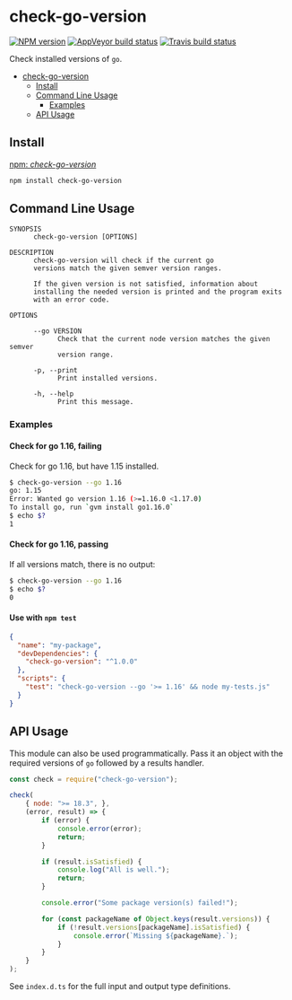 <a name="check-go-version"></a>
# check-go-version
[![NPM version](http://img.shields.io/npm/v/check-go-version.svg?style=flat-square)](https://www.npmjs.org/package/check-go-version)
[![AppVeyor build status](https://img.shields.io/appveyor/ci/AmTote/check-go-version/master.svg?style=flat-square)](https://ci.appveyor.com/project/AmTote/check-go-version/branch/master)
[![Travis build status](http://img.shields.io/travis/AmTote/check-go-version/master.svg?style=flat-square)](https://travis-ci.org/AmTote/check-go-version)

Check installed versions of `go`.

* [check-go-version](#check-go-version)
    * [Install](#check-go-version-install)
    * [Command Line Usage](#check-go-version-command-line-usage)
        * [Examples](#check-go-version-command-line-usage-examples)
    * [API Usage](#check-go-version-api-usage)


<a name="check-go-version-install"></a>
## Install

[npm: *check-go-version*](https://www.npmjs.com/package/check-go-version)

```bash
npm install check-go-version
```

<a name="check-go-version-command-line-usage"></a>
## Command Line Usage

```
SYNOPSIS
      check-go-version [OPTIONS]

DESCRIPTION
      check-go-version will check if the current go
      versions match the given semver version ranges.

      If the given version is not satisfied, information about
      installing the needed version is printed and the program exits
      with an error code.

OPTIONS

      --go VERSION
            Check that the current node version matches the given semver
            version range.

      -p, --print
            Print installed versions.

      -h, --help
            Print this message.

```

<a name="check-go-version-command-line-usage-examples"></a>
### Examples

<a name="check-go-version-command-line-usage-examples-check-for-go-1-16-failing"></a>
#### Check for go 1.16, failing

Check for go 1.16, but have 1.15 installed.

```bash
$ check-go-version --go 1.16
go: 1.15
Error: Wanted go version 1.16 (>=1.16.0 <1.17.0)
To install go, run `gvm install go1.16.0` 
$ echo $?
1
```

<a name="check-go-version-command-line-usage-examples-check-for-go-1-16-passing"></a>
#### Check for go 1.16, passing

If all versions match, there is no output:

```bash
$ check-go-version --go 1.16
$ echo $?
0
```
<a name="check-go-version-command-line-usage-examples-use-with-npm-test"></a>
#### Use with <code>npm test</code>

```json
{
  "name": "my-package",
  "devDependencies": {
    "check-go-version": "^1.0.0"
  },
  "scripts": {
    "test": "check-go-version --go '>= 1.16' && node my-tests.js"
  }
}
```

<a name="check-go-version-api-usage"></a>
## API Usage

This module can also be used programmatically.
Pass it an object with the required versions of `go` followed by a results handler.

```javascript
const check = require("check-go-version");

check(
    { node: ">= 18.3", },
    (error, result) => {
        if (error) {
            console.error(error);
            return;
        }

        if (result.isSatisfied) {
            console.log("All is well.");
            return;
        }

        console.error("Some package version(s) failed!");

        for (const packageName of Object.keys(result.versions)) {
            if (!result.versions[packageName].isSatisfied) {
                console.error(`Missing ${packageName}.`);
            }
        }
    }
);
```

See `index.d.ts` for the full input and output type definitions.
